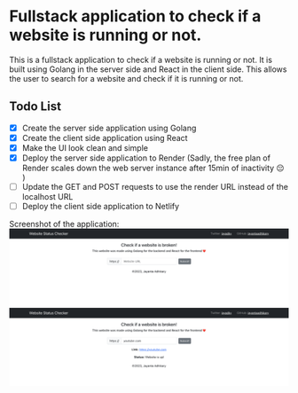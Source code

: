 # Fullstack application to check if a website is running or not.

This is a fullstack application to check if a website is running or not. It is built using Golang in the server side and React in the client side. This allows the user to search for a website and check if it is running or not.

## Todo List

- [x] Create the server side application using Golang
- [x] Create the client side application using React
- [x] Make the UI look clean and simple
- [x] Deploy the server side application to Render (Sadly, the free plan of Render scales down the web server instance after 15min of inactivity 😔 )
- [ ] Update the GET and POST requests to use the render URL instead of the localhost URL
- [ ] Deploy the client side application to Netlify

Screenshot of the application:
![BeforeCheck](screenshots/beforecheck.png)
![AfterCheck](screenshots/statuscheck.png)

